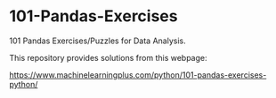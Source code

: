 # 101-Pandas-Exercises
101 Pandas Exercises/Puzzles for Data Analysis.

This repository provides solutions from this webpage:

  https://www.machinelearningplus.com/python/101-pandas-exercises-python/
